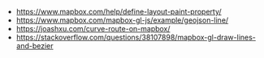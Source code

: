 - https://www.mapbox.com/help/define-layout-paint-property/
- https://www.mapbox.com/mapbox-gl-js/example/geojson-line/ 
- https://joashxu.com/curve-route-on-mapbox/
- https://stackoverflow.com/questions/38107898/mapbox-gl-draw-lines-and-bezier
